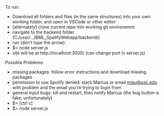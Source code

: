 To run:
- Download all folders and files (in the same structures) into your own working folder, and open in VSCode or other editor
- [alternately] clone current repo into working git environemnt
- navigate to the backend folder (C:/user/.../BML_SpotifyWebapp/backend/)
- run (don't type the arrow):
-   $> node server.js
-   site will be at http://localhost:3000/ (can change port in server.js)

Possible Problems:
- missing packages: follow error instructions and download missing packages
- permission to use Spotify denied: slack Marcus or email mjau@usc.edu with problem and the email you're trying to login from
- general input bugs: kill and restart, then notify Marcus (the bug button is fake, unfortunately)
-   $> [ctrl c]
-   $> node server.js

